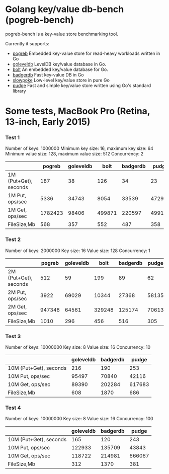 Golang key/value db-bench (pogreb-bench)
========================================

pogreb-bench is a key-value store benchmarking tool. 


Currently it supports:

* [pogreb](https://github.com/akrylysov/pogreb) Embedded key-value store for read-heavy workloads written in Go
* [goleveldb](https://github.com/syndtr/goleveldb/) LevelDB key/value database in Go.
* [bolt](https://github.com/boltdb/bolt) An embedded key/value database for Go.
* [badgerdb](https://github.com/dgraph-io/badger) Fast key-value DB in Go
* [slowpoke](https://github.com/recoilme/slowpoke) Low-level key/value store in pure Go
* [pudge](https://github.com/recoilme/pudge) Fast and simple key/value store written using Go's standard library


Some tests, MacBook Pro (Retina, 13-inch, Early 2015)
=====================================================


### Test 1
Number of keys: 1000000
Minimum key size: 16, maximum key size: 64
Minimum value size: 128, maximum value size: 512
Concurrency: 2


|                       | pogreb  | goleveldb | bolt   | badgerdb | pudge  | slowpoke | pudge(mem) |
|-----------------------|---------|-----------|--------|----------|--------|----------|------------|
| 1M (Put+Get), seconds | 187     | 38        | 126    | 34       | 23     | 23       | 2          |
| 1M Put, ops/sec       | 5336    | 34743     | 8054   | 33539    | 47298  | 46789    | 439581     |
| 1M Get, ops/sec       | 1782423 | 98406     | 499871 | 220597   | 499172 | 445783   | 1652069    |
| FileSize,Mb           | 568     | 357       | 552    | 487      | 358    | 358      | 358        |



### Test 2
Number of keys: 2000000
Key size: 16
Value size: 128
Concurrency: 1


|                       | pogreb  | goleveldb | bolt   | badgerdb | pudge  | slowpoke | pudge(mem) |
|-----------------------|---------|-----------|--------|----------|--------|----------|------------|
| 2M (Put+Get), seconds | 512     | 59        | 199    | 89       | 62     | 56       | 5          |
| 2M Put, ops/sec       | 3922    | 69029     | 10344  | 27368    | 58135  | 59590    | 553112     |
| 2M Get, ops/sec       | 947348  | 64561     | 329248 | 125174   | 70613  | 86120    | 1014628    |
| FileSize,Mb           | 1010    | 296       | 456    | 516      | 305    | 305      | 305        |


### Test 3
Number of keys: 10000000
Key size: 8
Value size: 16
Concurrency: 10


|                       | goleveldb | badgerdb | pudge  |
|-----------------------|-----------|----------|--------|
| 10M (Put+Get), seconds| 216       | 190      | 253    |
| 10M Put, ops/sec      | 95497     | 70840    | 42116  |
| 10M Get, ops/sec      | 89390     | 202284   | 617683 |
| FileSize,Mb           | 608       | 1870     | 686    |


### Test 4
Number of keys: 10000000
Key size: 8
Value size: 16
Concurrency: 100


|                       | goleveldb | badgerdb | pudge  |
|-----------------------|-----------|----------|--------|
| 10M (Put+Get), seconds| 165       | 120      | 243    |
| 10M Put, ops/sec      | 122933    | 135709   | 43843  |
| 10M Get, ops/sec      | 118722    | 214981   | 666067 |
| FileSize,Mb           | 312       | 1370     | 381    |